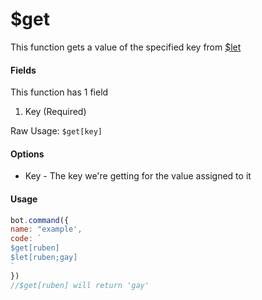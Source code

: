 # $get

This function gets a value of the specified key from [$let](functions/usdlet.md)

#### Fields

This function has 1 field

1. Key \(Required\)

Raw Usage: `$get[key]`

#### Options

* Key - The key we're getting for the value assigned to it

#### Usage

```javascript
bot.command({
name: "example',
code: `
$get[ruben]
$let[ruben;gay]
`
})
//$get[ruben] will return 'gay'
```

